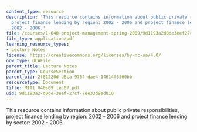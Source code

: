 ```yaml
---
content_type: resource
description: 'This resource contains information about public private responsibilities,
  project finance lending by region: 2002 - 2006 and project finance lending by sector:
  2002 - 2006.'
file: /courses/1-040-project-management-spring-2009/9d1193a2d0de3eef27cf7ee33d9ed810_MIT1_040s09_lec07.pdf
file_type: application/pdf
learning_resource_types:
- Lecture Notes
license: https://creativecommons.org/licenses/by-nc-sa/4.0/
ocw_type: OCWFile
parent_title: Lecture Notes
parent_type: CourseSection
parent_uid: 2f81220d-d8ca-9754-dae4-14614f6360bb
resourcetype: Document
title: MIT1_040s09_lec07.pdf
uid: 9d1193a2-d0de-3eef-27cf-7ee33d9ed810
---
```

This resource contains information about public private responsibilities, project finance lending by region: 2002 - 2006 and project finance lending by sector: 2002 - 2006.